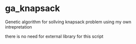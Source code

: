 # ga_knapsack
Genetic algorithm for sollving knapsack problem using my own intrepretation

there is no need for external library for this script 
